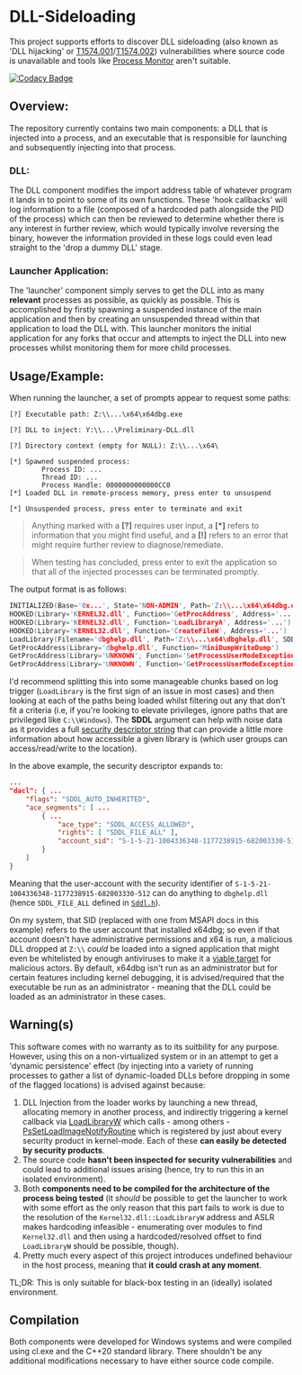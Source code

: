 # DLL-Sideloading
This project supports efforts to discover DLL sideloading (also known as 'DLL hijacking' or [T1574.001](https://attack.mitre.org/techniques/T1574/001/)/[T1574.002](https://attack.mitre.org/techniques/T1574/002/)) vulnerabilities where source code is unavailable and tools like [Process Monitor](https://learn.microsoft.com/en-us/sysinternals/downloads/procmon) aren't suitable.

[![Codacy Badge](https://app.codacy.com/project/badge/Grade/87a88e7c399d4f478af49b64144bc807)](https://app.codacy.com/gh/michaellrowley/dll-sideloading/dashboard?utm_source=gh&utm_medium=referral&utm_content=&utm_campaign=Badge_grade)

## Overview:
The repository currently contains two main components: a DLL that is injected into a process, and an executable that is responsible for launching and subsequently injecting into that process.

### DLL:
The DLL component modifies the import address table of whatever program it lands in to point to some of its own functions.
These 'hook callbacks' will log information to a file (composed of a hardcoded path alongside the PID of the process) which can then be reviewed to determine whether there is any interest in further review, which would typically involve reversing the binary, however the information provided in these logs could even lead straight to the 'drop a dummy DLL' stage.

### Launcher Application:
The 'launcher' component simply serves to get the DLL into as many **relevant** processes as possible, as quickly as possible.
This is accomplished by firstly spawning a suspended instance of the main application and then by creating an unsuspended thread within that application to load the DLL with.
This launcher monitors the initial application for any forks that occur and attempts to inject the DLL into new processes whilst monitoring them for more child processes.

## Usage/Example:
When running the launcher, a set of prompts appear to request some paths:
```
[?] Executable path: Z:\\...\x64\x64dbg.exe

[?] DLL to inject: Y:\\...\Preliminary-DLL.dll

[?] Directory context (empty for NULL): Z:\\...\x64\

[*] Spawned suspended process:
        Process ID: ...
        Thread ID: ...
        Process Handle: 0000000000000CC0
[*] Loaded DLL in remote-process memory, press enter to unsuspend

[*] Unsuspended process, press enter to terminate and exit
```
> Anything marked with a **[?]** requires user input, a **[*]** refers to information that you might find useful, and a **[!]** refers to an error that might require further review to diagnose/remediate.

> When testing has concluded, press enter to exit the application so that all of the injected processes can be terminated promptly.

The output format is as follows:
```C++
INITIALIZED(Base='0x...', State='NON-ADMIN', Path='Z:\\...\x64\x64dbg.exe')
HOOKED(Library='KERNEL32.dll', Function='GetProcAddress', Address='...')
HOOKED(Library='KERNEL32.dll', Function='LoadLibraryA', Address='...')
HOOKED(Library='KERNEL32.dll', Function='CreateFileW', Address='...')
LoadLibrary(Filename='dbghelp.dll', Path='Z:\\...\x64\dbghelp.dll', SDDL='O:S-1-5-21-1004336348-1177238915-682003330-512D:AI(A;ID;0x1301bf;;;BU)(A;ID;FA;;;SY)(A;ID;FA;;;BA)(A;ID;FA;;;S-1-5-21-1004336348-1177238915-682003330-512)')
GetProcAddress(Library='dbghelp.dll', Function='MiniDumpWriteDump')
GetProcAddress(Library='UNKNOWN', Function='SetProcessUserModeExceptionPolicy')
GetProcAddress(Library='UNKNOWN', Function='GetProcessUserModeExceptionPolicy')
```
I'd recommend splitting this into some manageable chunks based on log trigger (``LoadLibrary`` is the first sign of an issue in most cases) and then looking at each of the paths being loaded whilst filtering out any that don't fit a criteria (i.e, if you're looking to elevate privileges, ignore paths that are privileged like ``C:\\Windows``). The **SDDL** argument can help with noise data as it provides a full [security descriptor string](https://learn.microsoft.com/en-us/windows/win32/secauthz/security-descriptor-string-format) that can provide a little more information about how accessible a given library is (which user groups can access/read/write to the location).

In the above example, the security descriptor expands to:
```JSON
...
"dacl": { ...
    "flags": "SDDL_AUTO_INHERITED",
    "ace_segments": [ ...
        { ...
            "ace_type": "SDDL_ACCESS_ALLOWED",
            "rights": [ "SDDL_FILE_ALL" ],
            "account_sid": "S-1-5-21-1004336348-1177238915-682003330-512"
        }
    ]
}
```
Meaning that the user-account with the security identifier of ``S-1-5-21-1004336348-1177238915-682003330-512`` can do anything to ``dbghelp.dll`` (hence ``SDDL_FILE_ALL`` defined in [``Sddl.h``](https://learn.microsoft.com/en-us/windows/win32/api/sddl/)).

On my system, that SID (replaced with one from MSAPI docs in this example) refers to the user account that installed x64dbg; so even if that account doesn't have administrative permissions and x64 is run, a malicious DLL dropped at ``Z:\\`` *could* be loaded into a signed application that might even be whitelisted by enough antiviruses to make it a [viable target](https://www.theregister.com/2023/03/01/plugx_dll_loading_malware/) for malicious actors. By default, x64dbg isn't run as an administrator but for certain features including kernel debugging, it is advised/required that the executable be run as an administrator - meaning that the DLL could be loaded as an administrator in these cases.

## Warning(s)
This software comes with no warranty as to its suitbility for any purpose. However, using this on a non-virtualized system or in an attempt to get a 'dynamic persistence' effect (by injecting into a variety of running processes to gather a list of dynamic-loaded DLLs before dropping in some of the flagged locations) is advised against because:

1.  DLL Injection from the loader works by launching a new thread, allocating memory in another process, and indirectly triggering a kernel callback via [LoadLibraryW](https://learn.microsoft.com/en-us/windows/win32/api/libloaderapi/nf-libloaderapi-loadlibraryw) which calls - among others - [PsSetLoadImageNotifyRoutine](https://learn.microsoft.com/en-us/windows-hardware/drivers/ddi/ntddk/nf-ntddk-pssetloadimagenotifyroutine) which is registered by just about every security product in kernel-mode. Each of these **can easily be detected by security products**.
2.  The source code **hasn't been inspected for security vulnerabilities** and could lead to additional issues arising (hence, try to run this in an isolated environment).
3.  Both **components need to be compiled for the architecture of the process being tested** (it *should* be possible to get the launcher to work with some effort as the only reason that this part fails to work is due to the resolution of the ``Kernel32.dll::LoadLibraryW`` address and ASLR makes hardcoding infeasible - enumerating over modules to find ``Kernel32.dll`` and then using a hardcoded/resolved offset to find ``LoadLibraryW`` should be possible, though).
4.  Pretty much every aspect of this project introduces undefined behaviour in the host process, meaning that **it could crash at any moment**.

TL;DR: This is only suitable for black-box testing in an (ideally) isolated environment.

## Compilation
Both components were developed for Windows systems and were compiled using cl.exe and the C++20 standard library. There shouldn't be any additional modifications necessary to have either source code compile.

